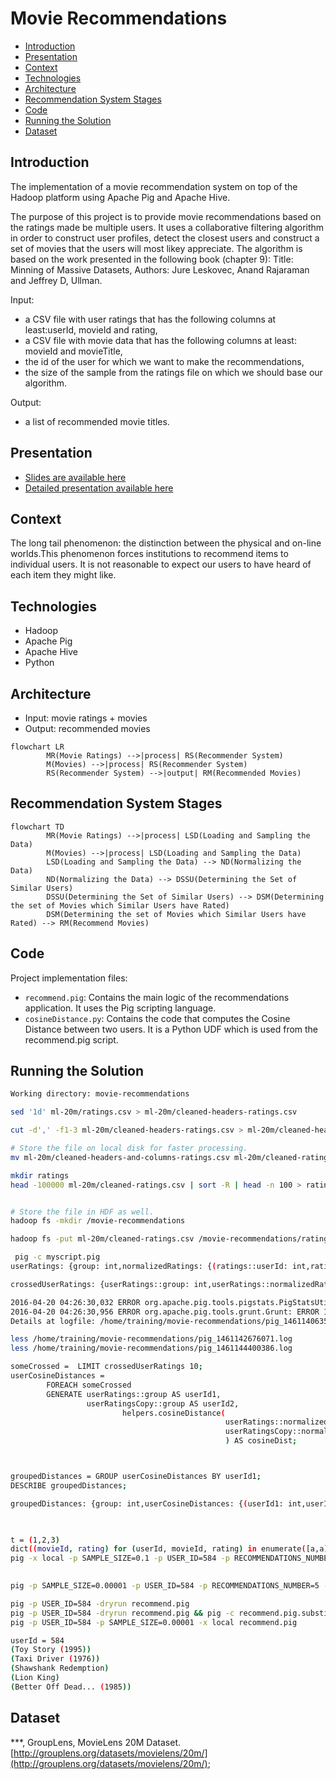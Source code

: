 # Movie Recommendations

* [Introduction](https://github.com/danielamariei/movie-recommendations#introduction)
* [Presentation](https://github.com/danielamariei/movie-recommendations#presentation)
* [Context](https://github.com/danielamariei/movie-recommendations#context)
* [Technologies](https://github.com/danielamariei/movie-recommendations#technologies)
* [Architecture](https://github.com/danielamariei/movie-recommendations#architecture)
* [Recommendation System Stages](https://github.com/danielamariei/movie-recommendations#recommendation-system-stages)
* [Code](https://github.com/danielamariei/movie-recommendations#code)
* [Running the Solution](https://github.com/danielamariei/movie-recommendations#running-the-solution)
* [Dataset](https://github.com/danielamariei/movie-recommendations#dataset)

## Introduction
The implementation of a movie recommendation system on top of the Hadoop platform using Apache Pig and Apache Hive. 

The purpose of this project is to provide movie recommendations based on the ratings made be multiple users. It uses a collaborative filtering algorithm in order to construct user profiles, detect the closest users and construct a set of movies that the users will most likey appreciate. The algorithm is based on the work presented in the following book (chapter 9): Title: Minning of Massive Datasets, Authors: Jure Leskovec, Anand Rajaraman and Jeffrey D, Ullman.
 
 Input:
 - a CSV file with user ratings that has the following columns at least:userId, movieId and rating,
 - a CSV file with movie data that has the following columns at least: movieId and movieTitle,
 - the id of the user for which we want to make the recommendations, 
 - the size of the sample from the ratings file on which we should base our algorithm.
  
 Output:
 - a list of recommended movie titles.


## Presentation
* [Slides are available here](https://docs.google.com/presentation/d/1flJE76cDtkiJUl0-LrqE31BscOY6Ukis4GiySqb4Z-A/edit)
* [Detailed presentation available here](https://docs.google.com/document/d/17Jc-x1QEjIf455P8WtmnNGKnGs9ZFdbQbJJTbycSHU0/edit)

## Context
The long tail phenomenon: the distinction between the physical and on-line worlds.This phenomenon forces institutions to recommend items to individual users. It is not reasonable to expect our users to have heard of each item they might like.

## Technologies
* Hadoop
* Apache Pig
* Apache Hive
* Python

## Architecture 
- Input: movie ratings + movies
- Output: recommended movies

```mermaid
flowchart LR
        MR(Movie Ratings) -->|process| RS(Recommender System)
        M(Movies) -->|process| RS(Recommender System)
        RS(Recommender System) -->|output| RM(Recommended Movies)

```

## Recommendation System Stages

```mermaid
flowchart TD
        MR(Movie Ratings) -->|process| LSD(Loading and Sampling the Data)
        M(Movies) -->|process| LSD(Loading and Sampling the Data)
        LSD(Loading and Sampling the Data) --> ND(Normalizing the Data)
        ND(Normalizing the Data) --> DSSU(Determining the Set of Similar Users)
        DSSU(Determining the Set of Similar Users) --> DSM(Determining the set of Movies which Similar Users have Rated)
        DSM(Determining the set of Movies which Similar Users have Rated) --> RM(Recommend Movies)
```

## Code
Project implementation files:
* `recommend.pig`: Contains the main logic of the recommendations application. It uses the Pig scripting language.
* `cosineDistance.py`: Contains the code that computes the Cosine Distance between two users. It is a Python UDF which is used from the recommend.pig script.


## Running the Solution

```sh
Working directory: movie-recommendations

sed '1d' ml-20m/ratings.csv > ml-20m/cleaned-headers-ratings.csv

cut -d',' -f1-3 ml-20m/cleaned-headers-ratings.csv > ml-20m/cleaned-headers-and-columns-ratings.csv

# Store the file on local disk for faster processing.
mv ml-20m/cleaned-headers-and-columns-ratings.csv ml-20m/cleaned-ratings.csv

mkdir ratings
head -100000 ml-20m/cleaned-ratings.csv | sort -R | head -n 100 > ratings/ratings.csv


# Store the file in HDF as well.
hadoop fs -mkdir /movie-recommendations

hadoop fs -put ml-20m/cleaned-ratings.csv /movie-recommendations/ratings/ratings.csv

 pig -c myscript.pig
userRatings: {group: int,normalizedRatings: {(ratings::userId: int,ratings::movieId: int,rating: double)}}

crossedUserRatings: {userRatings::group: int,userRatings::normalizedRatings: {(ratings::userId: int,ratings::movieId: int,rating: double)},userRatingsCopy::group: int,userRatingsCopy::normalizedRatings: {(ratings::userId: int,ratings::movieId: int,rating: double)}}

2016-04-20 04:26:30,032 ERROR org.apache.pig.tools.pigstats.PigStatsUtil: 1 map reduce job(s) failed!
2016-04-20 04:26:30,956 ERROR org.apache.pig.tools.grunt.Grunt: ERROR 1066: Unable to open iterator for alias userCosineDistances
Details at logfile: /home/training/movie-recommendations/pig_1461140635901.log

less /home/training/movie-recommendations/pig_1461142676071.log
less /home/training/movie-recommendations/pig_1461144400386.log

someCrossed =  LIMIT crossedUserRatings 10;
userCosineDistances = 
        FOREACH someCrossed
        GENERATE userRatings::group AS userId1, 
                 userRatingsCopy::group AS userId2,
                         helpers.cosineDistance(
                                                userRatings::normalizedRatings, 
                                                userRatingsCopy::normalizedRatings
                                                ) AS cosineDist;



groupedDistances = GROUP userCosineDistances BY userId1;
DESCRIBE groupedDistances;

groupedDistances: {group: int,userCosineDistances: {(userId1: int,userId2: int,cosineDist: float)}}

         

t = (1,2,3)
dict((movieId, rating) for (userId, movieId, rating) in enumerate([a,a]))
pig -x local -p SAMPLE_SIZE=0.1 -p USER_ID=584 -p RECOMMENDATIONS_NUMBER=5 recommend.pig 

 
pig -p SAMPLE_SIZE=0.00001 -p USER_ID=584 -p RECOMMENDATIONS_NUMBER=5 -p CLOSEST_USERS_NUMBER=5 recommend.pig 

pig -p USER_ID=584 -dryrun recommend.pig 
pig -p USER_ID=584 -dryrun recommend.pig && pig -c recommend.pig.substituted
pig -p USER_ID=584 -p SAMPLE_SIZE=0.00001 -x local recommend.pig 

userId = 584
(Toy Story (1995))
(Taxi Driver (1976))
(Shawshank Redemption)
(Lion King)
(Better Off Dead... (1985))
```
## Dataset
***, GroupLens, MovieLens 20M Dataset. [http://grouplens.org/datasets/movielens/20m/](http://grouplens.org/datasets/movielens/20m/);






